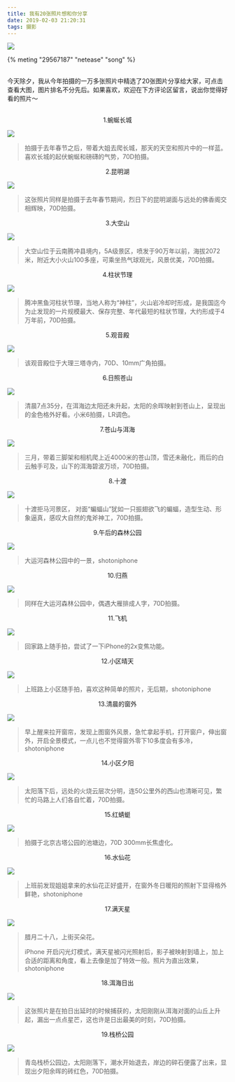 ```yaml
---
title: 我有20张照片想和你分享
date: 2019-02-03 21:20:31
tags: 摄影
---
```


![](http://img.carlwe.com/jimu_logo.jpg)

{% meting "29567187" "netease" "song" %}

<!--more-->

##  

今天除夕，我从今年拍摄的一万多张照片中精选了20张图片分享给大家，可点击查看大图，图片排名不分先后。如果喜欢，欢迎在下方评论区留言，说出你觉得好看的照片～



##  

<center>1.蜿蜒长城</center>

![](http://img.carlwe.com/IMG_1236.jpg)

> 拍摄于去年春节之后，带着大姐去爬长城，那天的天空和照片中的一样蓝。喜欢长城的起伏蜿蜒和磅礴的气势，70D拍摄。



<center>2.昆明湖</center>

![](http://img.carlwe.com/IMG_1425.jpg)

> 这张照片同样是拍摄于去年春节期间，烈日下的昆明湖面与远处的佛香阁交相辉映，70D拍摄。



<center>3.大空山</center>

![](http://img.carlwe.com/IMG_1752.jpg)

> 大空山位于云南腾冲县境内，5A级景区，喷发于90万年以前，海拔2072米，附近大小火山100多座，可乘坐热气球观光，风景优美，70D拍摄。



<center>4.柱状节理</center>

![](http://img.carlwe.com/jieli.jpg)

>腾冲黑鱼河柱状节理，当地人称为“神柱”，火山岩冷却时形成，是我国迄今为止发现的一片规模最大、保存完整、年代最短的柱状节理，大约形成于4万年前，70D拍摄。



<center>5.观音殿</center>

![](http://img.carlwe.com/IMG_2184.jpg)

> 该观音殿位于大理三塔寺内，70D、10mm广角拍摄。



<center>6.日照苍山</center>

![](http://img.carlwe.com/IMG_20180319_073536_HDR.jpg)

> 清晨7点35分，在洱海边太阳还未升起，太阳的余晖映射到苍山上，呈现出的金色格外好看。小米6拍摄，LR调色。



<center>7.苍山与洱海</center>

![](http://img.carlwe.com/IMG_20180328_221958.jpg)

> 三月，带着三脚架和相机爬上近4000米的苍山顶，雪还未融化，雨后的白云触手可及，山下的洱海碧波万顷，70D拍摄。



<center>8.十渡</center>

![](http://img.carlwe.com/IMG_4134.jpg)

>十渡拒马河景区， 对面“蝙蝠山”犹如一只振翅欲飞的蝙蝠，造型生动、形象逼真，感叹大自然的鬼斧神工，70D拍摄。



<center>9.午后的森林公园</center>

![](http://img.carlwe.com/IMG_0234.jpg)

> 大运河森林公园中的一景，shotoniphone



<center>10.归燕</center>

![](http://img.carlwe.com/IMG_3726.jpg)

> 同样在大运河森林公园中，偶遇大雁排成人字，70D拍摄。



<center>11.飞机</center>

![](http://img.carlwe.com/IMG_0535.jpg)

> 回家路上随手拍，尝试了一下iPhone的2x变焦功能。



<center>12.小区晴天</center>

![](http://img.carlwe.com/IMG_0477.jpg)

> 上班路上小区随手拍，喜欢这种简单的照片，无后期，shotoniphone



<center>13.清晨的窗外</center>

![](http://img.carlwe.com/IMG_0944.jpg)

> 早上醒来拉开窗帘，发现上图窗外风景，急忙拿起手机，打开窗户，伸出窗外，开启全景模式，一点儿也不觉得窗外零下10多度会有多冷，shotoniphone



<center>14.小区夕阳</center>

![](http://img.carlwe.com/IMG_3814.jpg)

> 太阳落下后，远处的火烧云层次分明，连50公里外的西山也清晰可见，繁忙的马路上人们各自忙着，70D拍摄。



<center>15.红蜻蜓</center>

![](http://img.carlwe.com/IMG_3852.jpg)

> 拍摄于北京古塔公园的池塘边，70D 300mm长焦虚化。



<center>16.水仙花</center>

![](http://img.carlwe.com/IMG_1039.jpg)

> 上班前发现姐姐拿来的水仙花正好盛开，在窗外冬日暖阳的照射下显得格外鲜艳，shotoniphone



<center>17.满天星</center>

![](http://img.carlwe.com/IMG_1231.jpg)

> 腊月二十八，上街买朵花。
>
> iPhone 开启闪光灯模式，满天星被闪光照射后，影子被映射到墙上，加上合适的距离和角度，看上去像是加了特效一般。照片为直出效果，shotoniphone



<center>18.洱海日出</center>

![](http://img.carlwe.com/IMG_1970.jpg)

> 这张照片是在拍日出延时的时候捕获的，太阳刚刚从洱海对面的山丘上升起，漏出一点点星芒，这也许是日出最美的时刻，70D拍摄。



<center>19.栈桥公园</center>

![](http://img.carlwe.com/qingdao.jpg)

> 青岛栈桥公园边，太阳刚落下，潮水开始退去，岸边的碎石便露了出来，显现出夕阳余晖的砖红色，70D拍摄。